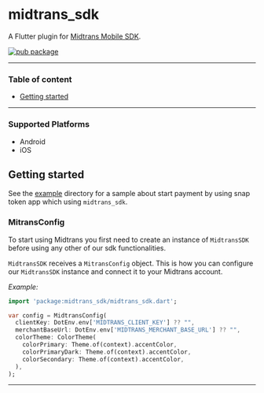 # midtrans_sdk

A Flutter plugin for [Midtrans Mobile SDK](https://mobile-docs.midtrans.com/).

[![pub package](https://img.shields.io/pub/v/midtrans_sdk.svg)](https://pub.dartlang.org/packages/midtrans_sdk)

---

### Table of content

- [Getting started](#getting-started)

---

### Supported Platforms

- Android
- iOS

## <a id="getting-started"> **Getting started**

See the [example](example) directory for a sample about start payment by using snap token app which using `midtrans_sdk`.

### <a id="midtrans-config"> MitransConfig

To start using Midtrans you first need to create an instance of `MidtransSDK` before using any other of our sdk functionalities.  

`MidtransSDK` receives a `MitransConfig` object. This is how you can configure our `MidtransSDK` instance and connect it to your Midtrans account.

*Example:*
```dart
import 'package:midtrans_sdk/midtrans_sdk.dart';

var config = MidtransConfig(
  clientKey: DotEnv.env['MIDTRANS_CLIENT_KEY'] ?? "",
  merchantBaseUrl: DotEnv.env['MIDTRANS_MERCHANT_BASE_URL'] ?? "",
  colorTheme: ColorTheme(
    colorPrimary: Theme.of(context).accentColor,
    colorPrimaryDark: Theme.of(context).accentColor,
    colorSecondary: Theme.of(context).accentColor,
  ),
);
```

---
